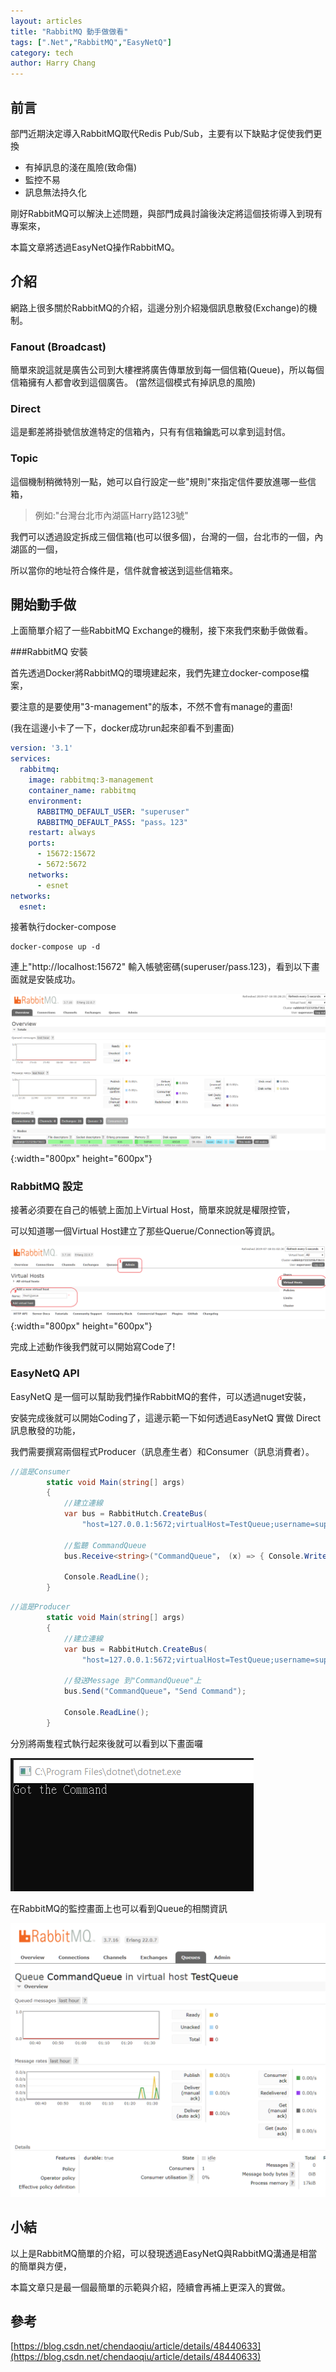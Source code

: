 ```yaml
---
layout: articles
title: "RabbitMQ 動手做做看"
tags: [".Net","RabbitMQ","EasyNetQ"]
category: tech
author: Harry Chang
---
```

## 前言

部門近期決定導入RabbitMQ取代Redis Pub/Sub，主要有以下缺點才促使我們更換

  * 有掉訊息的淺在風險(致命傷)
  * 監控不易
  * 訊息無法持久化

剛好RabbitMQ可以解決上述問題，與部門成員討論後決定將這個技術導入到現有專案來，

本篇文章將透過EasyNetQ操作RabbitMQ。

<!--more-->

## 介紹

網路上很多關於RabbitMQ的介紹，這邊分別介紹幾個訊息散發(Exchange)的機制。
### Fanout (Broadcast)

簡單來說這就是廣告公司到大樓裡將廣告傳單放到每一個信箱(Queue)，所以每個信箱擁有人都會收到這個廣告。
(當然這個模式有掉訊息的風險)

### Direct

這是郵差將掛號信放進特定的信箱內，只有有信箱鑰匙可以拿到這封信。

### Topic

這個機制稍微特別一點，她可以自行設定一些"規則"來指定信件要放進哪一些信箱，

> 例如:"台灣台北市內湖區Harry路123號"

我們可以透過設定拆成三個信箱(也可以很多個)，台灣的一個，台北市的一個，內湖區的一個，

所以當你的地址符合條件是，信件就會被送到這些信箱來。

## 開始動手做

上面簡單介紹了一些RabbitMQ Exchange的機制，接下來我們來動手做做看。

###RabbitMQ 安裝

首先透過Docker將RabbitMQ的環境建起來，我們先建立docker-compose檔案，

要注意的是要使用"3-management"的版本，不然不會有manage的畫面!

(我在這邊小卡了一下，docker成功run起來卻看不到畫面)

~~~ yml
version: '3.1'
services:
  rabbitmq:
    image: rabbitmq:3-management
    container_name: rabbitmq
    environment:
      RABBITMQ_DEFAULT_USER: "superuser"
      RABBITMQ_DEFAULT_PASS: "pass。123"
    restart: always
    ports:
      - 15672:15672
      - 5672:5672
    networks:
      - esnet
networks:
  esnet:
~~~

接著執行docker-compose

~~~
docker-compose up -d
~~~

連上"http://localhost:15672" 輸入帳號密碼(superuser/pass.123)，看到以下畫面就是安裝成功。

![rabbit-landing-page](https://raw.githubusercontent.com/changyuhao625/changyuhao625.github.io/master/images/blog/2019/07/rabbit-landing-page.png "rabbitmq-landing-page"){:width="800px" height="600px"}

### RabbitMQ 設定

接著必須要在自己的帳號上面加上Virtual Host，簡單來說就是權限控管，

可以知道哪一個Virtual Host建立了那些Querue/Connection等資訊。

![rabbitmq-add-virtual-host](https://raw.githubusercontent.com/changyuhao625/changyuhao625.github.io/master/images/blog/2019/07/rabbitmq-add-virtual-host.png "rabbitmq-add-virtual-host"){:width="800px" height="600px"}

完成上述動作後我們就可以開始寫Code了!

### EasyNetQ API

EasyNetQ 是一個可以幫助我們操作RabbitMQ的套件，可以透過nuget安裝，

安裝完成後就可以開始Coding了，這邊示範一下如何透過EasyNetQ 實做 Direct 訊息散發的功能，

我們需要撰寫兩個程式Producer（訊息產生者）和Consumer（訊息消費者）。

~~~csharp
//這是Consumer
        static void Main(string[] args)
        {
            //建立連線
            var bus = RabbitHutch.CreateBus(
                "host=127.0.0.1:5672;virtualHost=TestQueue;username=superuser;password=pass.123");

            //監聽 CommandQueue
            bus.Receive<string>("CommandQueue"， (x) => { Console.WriteLine("Got the command!"); });

            Console.ReadLine();
        }
~~~

~~~csharp
//這是Producer
        static void Main(string[] args)
        {
            //建立連線
            var bus = RabbitHutch.CreateBus(
                "host=127.0.0.1:5672;virtualHost=TestQueue;username=superuser;password=pass.123");

            //發送Message 到"CommandQueue"上
            bus.Send("CommandQueue"，"Send Command");

            Console.ReadLine();
        }
~~~

分別將兩隻程式執行起來後就可以看到以下畫面囉

![easynetq-exec-result](https://raw.githubusercontent.com/changyuhao625/changyuhao625.github.io/master/images/blog/2019/07/easynetq-exec-result.png "easynetq-exec-result")

在RabbitMQ的監控畫面上也可以看到Queue的相關資訊

![rabbitmq-queue-monitor](https://raw.githubusercontent.com/changyuhao625/changyuhao625.github.io/master/images/blog/2019/07/rabbitmq-queue-monitor.png "rabbitmq-queue-monitor")


## 小結
以上是RabbitMQ簡單的介紹，可以發現透過EasyNetQ與RabbitMQ溝通是相當的簡單與方便，

本篇文章只是最一個最簡單的示範與介紹，陸續會再補上更深入的實做。

## 參考
[https://blog.csdn.net/chendaoqiu/article/details/48440633](https://blog.csdn.net/chendaoqiu/article/details/48440633)
